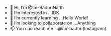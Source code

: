 - 👋 Hi, I’m @Im-BadhriNadh
- 👀 I’m interested in ...IDK
- 🌱 I’m currently learning ...Hello World!
- 💞️ I’m looking to collaborate on ...Anything 
- 📫 You can reach me ...@mr-badhri(Instagram)

<!---
Im-BadhriNadh/Im-BadhriNadh is a ✨ special ✨ repository because its `README.md` (this file) appears on your GitHub profile.
You can click the Preview link to take a look at your changes.
--->
